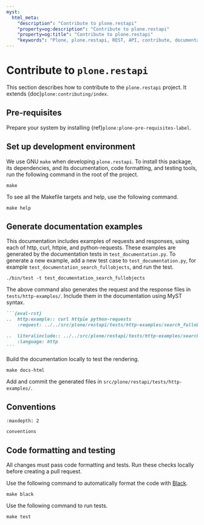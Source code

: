 ```yaml
---
myst:
  html_meta:
    "description": "Contribute to plone.restapi"
    "property=og:description": "Contribute to plone.restapi"
    "property=og:title": "Contribute to plone.restapi"
    "keywords": "Plone, plone.restapi, REST, API, contribute, documentation"
---
```


# Contribute to `plone.restapi`

This section describes how to contribute to the `plone.restapi` project.
It extends {doc}`plone:contributing/index`.


## Pre-requisites

Prepare your system by installing {ref}`plone:plone-pre-requisites-label`.


## Set up development environment

We use GNU `make` when developing `plone.restapi`.
To install this package, its dependencies, and its documentation, code formatting, and testing tools, run the following command in the root of the project.

```shell
make
```

To see all the Makefile targets and help, use the following command.

```shell
make help
```


## Generate documentation examples

This documentation includes examples of requests and responses, using each of http, curl, httpie, and python-requests.
These examples are generated by the documentation tests in `test_documentation.py`.
To generate a new example, add a new test case to `test_documentation.py`, for example `test_documentation_search_fullobjects`, and run the test.

```shell
./bin/test -t test_documentation_search_fullobjects
```

The above command also generates the request and the response files in `tests/http-examples/`.
Include them in the documentation using MyST syntax.

````markdown
```{eval-rst}
..  http:example:: curl httpie python-requests
    :request: ../../src/plone/restapi/tests/http-examples/search_fullobjects.req

..  literalinclude:: ../../src/plone/restapi/tests/http-examples/search_fullobjects.resp
    :language: http
```
````

Build the documentation locally to test the rendering.

```shell
make docs-html
```

Add and commit the generated files in `src/plone/restapi/tests/http-examples/`.


## Conventions

```{toctree}
:maxdepth: 2

conventions
```

## Code formatting and testing

All changes must pass code formatting and tests.
Run these checks locally before creating a pull request.

Use the following command to automatically format the code with [Black](https://black.readthedocs.io/en/stable/index.html).

```shell
make black
```

Use the following command to run tests.

```shell
make test
```
